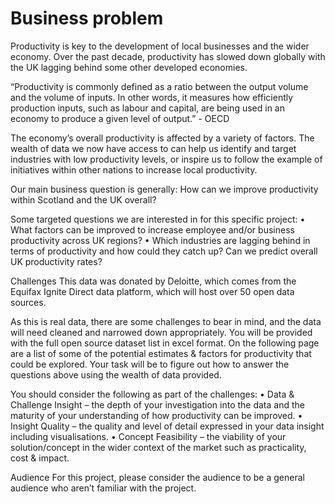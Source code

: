 # Business problem
Productivity is key to the development of local businesses and the wider economy. Over the past decade, productivity has slowed down globally with the UK lagging behind some other developed economies.

“Productivity is commonly defined as a ratio between the output volume and the volume of inputs. In other words, it measures how efficiently production inputs, such as labour and capital, are being used in an economy to produce a given level of output.” - OECD

The economy’s overall productivity is affected by a variety of factors. The wealth of data we now have access to can help us identify and target industries with low productivity levels, or inspire us to follow the example of initiatives within other nations to increase local productivity.

Our main business question is generally: How can we improve productivity within Scotland and the UK overall?
 
Some targeted questions we are interested in for this specific project:
• What factors can be improved to increase employee and/or business productivity across UK regions?
• Which industries are lagging behind in terms of productivity and how could they catch up?
Can we predict overall UK productivity rates?

Challenges
This data was donated by Deloitte, which comes from the Equifax Ignite Direct data platform, which will host over 50 open data sources.

As this is real data, there are some challenges to bear in mind, and the data will need cleaned and narrowed down appropriately. You will be provided with the full open source dataset list in excel format. On the following page are a list of some of the potential estimates & factors for productivity that could be explored. Your task will be to figure out how to answer the questions above using the wealth of data provided.

You should consider the following as part of the challenges:
• Data & Challenge Insight – the depth of your investigation into the data and the maturity of your understanding of how productivity can be improved.
• Insight Quality – the quality and level of detail expressed in your data insight including visualisations.
• Concept Feasibility – the viability of your solution/concept in the wider context of the market such as practicality, cost & impact.

Audience
For this project, please consider the audience to be a general audience who aren’t familiar with the project.
 
